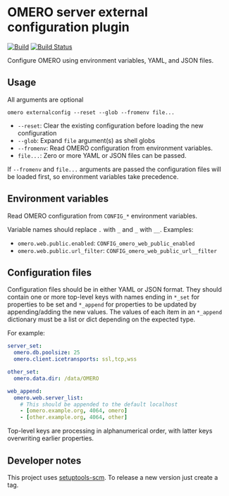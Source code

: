 # OMERO server external configuration plugin

[![Build](https://github.com/manics/omero-cli-externalconfig/workflows/Build/badge.svg)](https://github.com/manics/omero-cli-externalconfig/actions?query=branch%3Amain)
[![Build Status](https://travis-ci.com/manics/omero-cli-externalconfig.svg?branch=main)](https://travis-ci.com/manics/omero-cli-externalconfig)

Configure OMERO using environment variables, YAML, and JSON files.

## Usage

All arguments are optional

    omero externalconfig --reset --glob --fromenv file...

- `--reset`: Clear the existing configuration before loading the new configuration
- `--glob`: Expand `file` argument(s) as shell globs
- `--fromenv`: Read OMERO configuration from environment variables.
- `file...`: Zero or more YAML or JSON files can be passed.

If `--fromenv` and `file...` arguments are passed the configuration files will be loaded first, so environment variables take precedence.

## Environment variables

Read OMERO configuration from `CONFIG_*` environment variables.

Variable names should replace `.` with `_` and `_` with `__`.
Examples:

- `omero.web.public.enabled`: `CONFIG_omero_web_public_enabled`
- `omero.web.public.url_filter`: `CONFIG_omero_web_public_url__filter`

## Configuration files

Configuration files should be in either YAML or JSON format.
They should contain one or more top-level keys with names ending in `*_set` for properties to be set and `*_append` for properties to be updated by appending/adding the new values.
The values of each item in an `*_append` dictionary must be a list or dict depending on the expected type.

For example:

```yaml
server_set:
  omero.db.poolsize: 25
  omero.client.icetransports: ssl,tcp,wss

other_set:
  omero.data.dir: /data/OMERO

web_append:
  omero.web.server_list:
    # This should be appended to the default localhost
    - [omero.example.org, 4064, omero]
    - [other.example.org, 4064, other]
```

Top-level keys are processing in alphanumerical order, with latter keys overwriting earlier properties.

## Developer notes

This project uses [setuptools-scm](https://pypi.org/project/setuptools-scm/).
To release a new version just create a tag.
